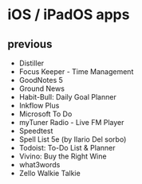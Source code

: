 # iOS / iPadOS apps

## previous

- Distiller
- Focus Keeper - Time Management
- GoodNotes 5
- Ground News
- Habit-Bull: Daily Goal Planner
- Inkflow Plus
- Microsoft To Do
- myTuner Radio - Live FM Player
- Speedtest
- Spell List 5e (by Ilario Del sorbo)
- Todoist: To-Do List & Planner
- Vivino: Buy the Right Wine
- what3words
- Zello Walkie Talkie
